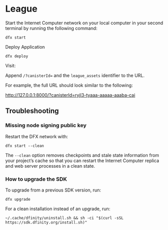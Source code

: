 # League

Start the Internet Computer network on your local computer in your second terminal by running the following command:

```
dfx start
```

Deploy Application

```
dfx deploy
```

Visit:

Append `/?canisterId=` and the `league_assets` identifier to the URL.

For example, the full URL should look similar to the following:

http://127.0.0.1:8000/?canisterId=ryjl3-tyaaa-aaaaa-aaaba-cai

## Troubleshooting

### Missing node signing public key

Restart the DFX network with:

```
dfx start --clean
```

The `--clean` option removes checkpoints and stale state information from your project’s cache so that you can restart the Internet Computer replica and web server processes in a clean state.

### How to upgrade the SDK

To upgrade from a previous SDK version, run:

```
dfx upgrade
```

For a clean installation instead of an upgrade, run:

```
~/.cache/dfinity/uninstall.sh && sh -ci "$(curl -sSL https://sdk.dfinity.org/install.sh)"
```

[vue]: https://vuejs.org/
[sdk]: https://sdk.dfinity.org/docs/index.html
[project]: https://sdk.dfinity.org/docs/developers-guide/tutorials/explore-templates.html
[vuetify]: https://vuetifyjs.com/